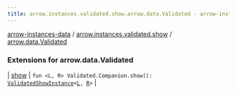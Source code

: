 ```yaml
---
title: arrow.instances.validated.show.arrow.data.Validated - arrow-instances-data
---
```


[arrow-instances-data](../../index.html) / [arrow.instances.validated.show](../index.html) / [arrow.data.Validated](./index.html)

### Extensions for arrow.data.Validated

| [show](show.html) | `fun <L, R> Validated.Companion.show(): `[`ValidatedShowInstance`](../../arrow.instances/-validated-show-instance/index.html)`<`[`L`](show.html#L)`, `[`R`](show.html#R)`>` |

